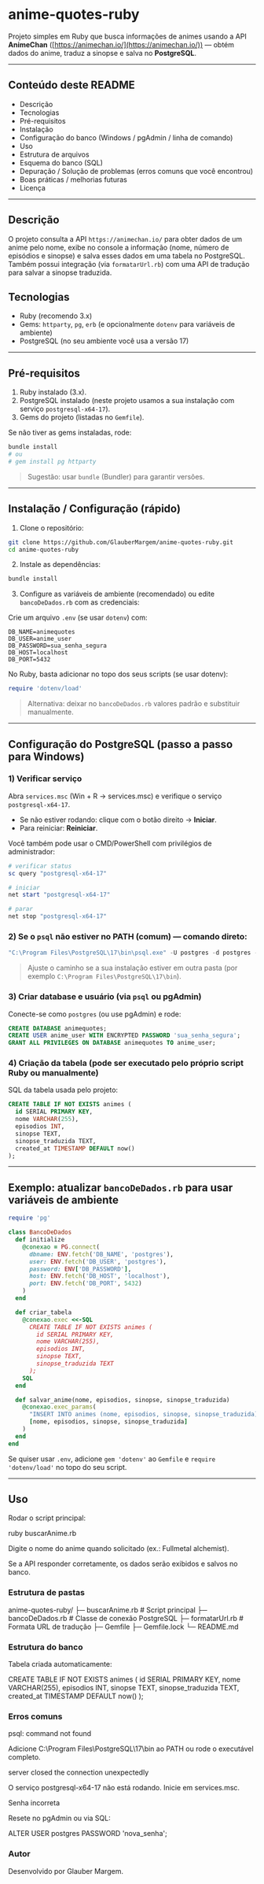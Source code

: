 # anime-quotes-ruby

Projeto simples em Ruby que busca informações de animes usando a API **AnimeChan** ([https://animechan.io/](https://animechan.io/)) — obtém dados do anime, traduz a sinopse e salva no **PostgreSQL**.

---

## Conteúdo deste README

* Descrição
* Tecnologias
* Pré-requisitos
* Instalação
* Configuração do banco (Windows / pgAdmin / linha de comando)
* Uso
* Estrutura de arquivos
* Esquema do banco (SQL)
* Depuração / Solução de problemas (erros comuns que você encontrou)
* Boas práticas / melhorias futuras
* Licença

---

## Descrição

O projeto consulta a API `https://animechan.io/` para obter dados de um anime pelo nome, exibe no console a informação (nome, número de episódios e sinopse) e salva esses dados em uma tabela no PostgreSQL. Também possui integração (via `formatarUrl.rb`) com uma API de tradução para salvar a sinopse traduzida.

## Tecnologias

* Ruby (recomendo 3.x)
* Gems: `httparty`, `pg`, `erb` (e opcionalmente `dotenv` para variáveis de ambiente)
* PostgreSQL (no seu ambiente você usa a versão 17)

---

## Pré-requisitos

1. Ruby instalado (3.x).
2. PostgreSQL instalado (neste projeto usamos a sua instalação com serviço `postgresql-x64-17`).
3. Gems do projeto (listadas no `Gemfile`).

Se não tiver as gems instaladas, rode:

```bash
bundle install
# ou
# gem install pg httparty
```

> Sugestão: usar `bundle` (Bundler) para garantir versões.

---

## Instalação / Configuração (rápido)

1. Clone o repositório:

```bash
git clone https://github.com/GlauberMargem/anime-quotes-ruby.git
cd anime-quotes-ruby
```

2. Instale as dependências:

```bash
bundle install
```

3. Configure as variáveis de ambiente (recomendado) ou edite `bancoDeDados.rb` com as credenciais:

Crie um arquivo `.env` (se usar `dotenv`) com:

```
DB_NAME=animequotes
DB_USER=anime_user
DB_PASSWORD=sua_senha_segura
DB_HOST=localhost
DB_PORT=5432
```

No Ruby, basta adicionar no topo dos seus scripts (se usar dotenv):

```ruby
require 'dotenv/load'
```

> Alternativa: deixar no `bancoDeDados.rb` valores padrão e substituir manualmente.

---

## Configuração do PostgreSQL (passo a passo para Windows)

### 1) Verificar serviço

Abra `services.msc` (Win + R -> services.msc) e verifique o serviço `postgresql-x64-17`.

* Se não estiver rodando: clique com o botão direito -> **Iniciar**.
* Para reiniciar: **Reiniciar**.

Você também pode usar o CMD/PowerShell com privilégios de administrador:

```powershell
# verificar status
sc query "postgresql-x64-17"

# iniciar
net start "postgresql-x64-17"

# parar
net stop "postgresql-x64-17"
```

### 2) Se o `psql` não estiver no PATH (comum) — comando direto:

```powershell
"C:\Program Files\PostgreSQL\17\bin\psql.exe" -U postgres -d postgres -h localhost -p 5432
```

> Ajuste o caminho se a sua instalação estiver em outra pasta (por exemplo `C:\Program Files\PostgreSQL\17\bin`).

### 3) Criar database e usuário (via `psql` ou pgAdmin)

Conecte-se como `postgres` (ou use pgAdmin) e rode:

```sql
CREATE DATABASE animequotes;
CREATE USER anime_user WITH ENCRYPTED PASSWORD 'sua_senha_segura';
GRANT ALL PRIVILEGES ON DATABASE animequotes TO anime_user;
```

### 4) Criação da tabela (pode ser executado pelo próprio script Ruby ou manualmente)

SQL da tabela usada pelo projeto:

```sql
CREATE TABLE IF NOT EXISTS animes (
  id SERIAL PRIMARY KEY,
  nome VARCHAR(255),
  episodios INT,
  sinopse TEXT,
  sinopse_traduzida TEXT,
  created_at TIMESTAMP DEFAULT now()
);
```

---

## Exemplo: atualizar `bancoDeDados.rb` para usar variáveis de ambiente

```ruby
require 'pg'

class BancoDeDados
  def initialize
    @conexao = PG.connect(
      dbname: ENV.fetch('DB_NAME', 'postgres'),
      user: ENV.fetch('DB_USER', 'postgres'),
      password: ENV['DB_PASSWORD'],
      host: ENV.fetch('DB_HOST', 'localhost'),
      port: ENV.fetch('DB_PORT', 5432)
    )
  end

  def criar_tabela
    @conexao.exec <<-SQL
      CREATE TABLE IF NOT EXISTS animes (
        id SERIAL PRIMARY KEY,
        nome VARCHAR(255),
        episodios INT,
        sinopse TEXT,
        sinopse_traduzida TEXT
      );
    SQL
  end

  def salvar_anime(nome, episodios, sinopse, sinopse_traduzida)
    @conexao.exec_params(
      "INSERT INTO animes (nome, episodios, sinopse, sinopse_traduzida) VALUES ($1, $2, $3, $4)",
      [nome, episodios, sinopse, sinopse_traduzida]
    )
  end
end
```

Se quiser usar `.env`, adicione `gem 'dotenv'` ao `Gemfile` e `require 'dotenv/load'` no topo do seu script.

---

## Uso

Rodar o script principal:

ruby buscarAnime.rb

Digite o nome do anime quando solicitado (ex.: Fullmetal alchemist).

Se a API responder corretamente, os dados serão exibidos e salvos no banco.

### Estrutura de pastas

anime-quotes-ruby/
├─ buscarAnime.rb        # Script principal
├─ bancoDeDados.rb       # Classe de conexão PostgreSQL
├─ formatarUrl.rb        # Formata URL de tradução
├─ Gemfile
├─ Gemfile.lock
└─ README.md

### Estrutura do banco

Tabela criada automaticamente:

CREATE TABLE IF NOT EXISTS animes (
  id SERIAL PRIMARY KEY,
  nome VARCHAR(255),
  episodios INT,
  sinopse TEXT,
  sinopse_traduzida TEXT,
  created_at TIMESTAMP DEFAULT now()
);

### Erros comuns

psql: command not found

Adicione C:\Program Files\PostgreSQL\17\bin ao PATH ou rode o executável completo.

server closed the connection unexpectedly

O serviço postgresql-x64-17 não está rodando. Inicie em services.msc.

Senha incorreta

Resete no pgAdmin ou via SQL:

ALTER USER postgres PASSWORD 'nova_senha';

### Autor

Desenvolvido por Glauber Margem.
